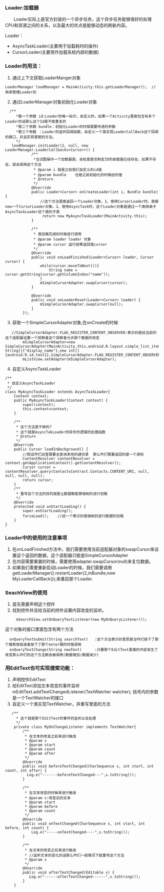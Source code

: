 ### Loader:加载器
&emsp;&emsp;Loader实际上是官方封装的一个异步任务，这个异步任务能够很好的处理CPU和资源之间的关系，以及最大的优点是能够动态的刷新内容。

Loader：
- AsyncTaskLoader(主要用于加载耗时的操作)
- CursorLoader(主要用作加载系统内部的数据)

### Loader的用法：
1. 通过上下文获取LoaderManger对象
```
LoaderManager loadManager = MainActivity.this.getLoaderManager();  //用来管理Loader的
```
2. 通过LoaderManager对象初始化Loader对象
```
  /**
     *第一个参数 id:Loader的唯一标识，自定义的，如果一个Activity里面包含有多个Loader的话那么这个Id是不能重复的
     *第二个参数 bundle：初始化Loader的时候需要传递的参数
     *第三个参数 ：Loader的监听回调函数，自定义一个类实现LoaderCallBack这个回调的接口，并且实现里面的方法。
     */
   loadManager.initLoader(2, null, new LoaderManager.LoaderCallbacks<Cursor>() {
            /**
             *当试图操作一个加载器是，会检查是否制定ID的装载器已经存在，如果不存在，就会调用这个方法
             * @param i 就是之前我们自定义的id值
             * @param bundle    也是之前初始化的时候给的值
             * @return
             */
            @Override
            public Loader<Cursor> onCreateLoader(int i, Bundle bundle) {
                //这个方法里面返回一个Loader对象，1、使用CursorLoader时，直接new一个CursorLoader对象。2、使用AsyncTask时，这个Loader对象是通过一个类继承于AsyncTaskLoader这个类的子类
                 return new MyAsyncTaskLoader(MainActivity.this);
            }

            /**
             * 类加载完成的时候进行调用
             * @param loader loader 对象
             * @param cursor 运行结果返回值cursor
             */
            @Override
            public void onLoadFinished(Loader<Cursor> loader, Cursor cursor) {
                while(cursor.moveToNext()){
                    String name = cursor.getString(cursor.getColumnIndex("name"));
                }
                mSimpleCursorAdapter.swapCursor(cursor);
            }

            @Override
            public void onLoaderReset(Loader<Cursor> loader) {
                mSimpleCursorAdapter.swapCursor(null);
            }
        });
```
3. 获取一个SimpleCursorAdapter对象,在onCreate的时候  
```
   //SimpleCursorAdapter.FLAG_REGISTER_CONTENT_OBSERVER:表示的是给当前的这个适配器设置一个观察者这个观察者允许那个数据的改变
        mSimpleCursorAdapter=new SimpleCursorAdapter(MainActivity.this,android.R.layout.simple_list_item_1,cursor,new String[]{"display_name"},new int[]{android.R.id.text1},SimpleCursorAdapter.FLAG_REGISTER_CONTENT_OBSERVER);
        mListView.setAdapter(mSimpleCursorAdapter);
```  
4. 自定义AsyncTaskLoader  
```
/**
 * 自定义AsyncTaskLoader
 */
class MyAsyncTaskLoader extends AsyncTaskLoader{
    Context context;
    public MyAsyncTaskLoader(Context context) {
        super(context);
        this.context=context;
    }

    /**
     * 这个方法是干嘛的?
     * 这个就是AsyncTakLoader的异步的逻辑的处理函数
     * @return
     */
    @Override
    public Cursor loadInBackground() {
        //假设咋们这里需要去查询本地的通讯录  那么咋们需要返回的是一个游标
        ContentResolver contentResolver = context.getApplicationContext().getContentResolver();
        Cursor cursor = contentResolver.query(ContactsContract.Contacts.CONTENT_URI, null, null, null, null);
        return cursor;
    }
    /**
     * 重写这个方法的目的就是让数据都能够强制的进行加载
     */
    @Override
    protected void onStartLoading() {
        super.onStartLoading();
        forceLoad();    //这一个表示的是强制的进行数据的加载
    }
}
```

### Loader中的使用的注意事项
1. 在onLoadFinished方法中，我们需要使用当前适配器对象的swapCursor来设置这个返回的数据，这个适配器只能是SimpleCursorAdapter
2. 在内容需要重置的时候，需要使用adapter.swapCursor(null)来复位数据。
3. 如果我们需要重新启动Loader的时候，我们需要调用getLoaderManager().restartLoader(2,mBundle,new MyLoaderCallBack());来重启那个Loader.

### SeachView的使用
1. 首先需要声明这个控件
2. 找到控件并且给当前的控件设置内容改变的监听。
```
     mSearchView.setOnQueryTextListener(new MyOnQueryListener());
```
这个对象的接口里面包含有两个方法
```
  onQueryTextSubmit(String searchText)   :这个方法表示的意思是当咋们按下了那个搜索按钮或者按下了那个enter键的时候调用
  onQueryTextChange(String newText)      :只要那个EditText里面的内容发生了改变那么咋们的这个方法都会被调用(数据增加/数据减少)
```

### 用EditText也可实现搜索功能：
1. 声明控件EditText
2. 给EditText添加文本改变的事件监听
mEditText.addTextChangedListener(TextWatcher watcher);
括号内的参数是一个TextWatcher的接口
3. 自定义一个类实现TextWatcher，并重写里面的方法  
```
   /**
     * 这个就是那个EditText的事件的监听以及处理
     */
    private class MyOnChangeListener implements TextWatcher{
        /**
         * 在文本的改变之前来进行触发
         * @param s
         * @param start
         * @param count
         * @param after
         */
        @Override
        public void beforeTextChanged(CharSequence s, int start, int count, int after) {
          Log.e("-------beforeTextChanged---",s.toString());
        }

        /**
         * 在文本改变的时候来进行触发
         * @param s:改变后的文本
         * @param start
         * @param before
         * @param count
         */
        @Override
        public void onTextChanged(CharSequence s, int start, int before, int count) {
            Log.e("-----onTextChanged----",s.toString());
        }

        /**
         * 在文本的改变之后来进行触发
         * //监听文本的变化的话那么咋们一般情况下就重写这个方法
         * @param s
         */
        @Override
        public void afterTextChanged(Editable s) {
           Log.e("------afterTextChanged------",s.toString());
        }
    }
```
